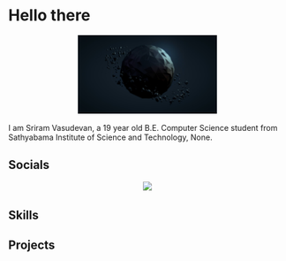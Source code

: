 # Hello there

<div align="center">
    <img src="cover_photo.jpg" width=50%, title="cover photo", alt="cover photo">
</div>

I am Sriram Vasudevan, a 19 year old B.E. Computer Science student from Sathyabama Institute of Science and Technology, None.


## Socials

<div align="center">
<a href="mailto:" target="_blank"><img src="https://img.shields.io/badge/Gmail-D14836?style=for-the-badge&logo=gmail&logoColor=white"></a>
</div>


## Skills

<div align="center">
</div>


## Projects

